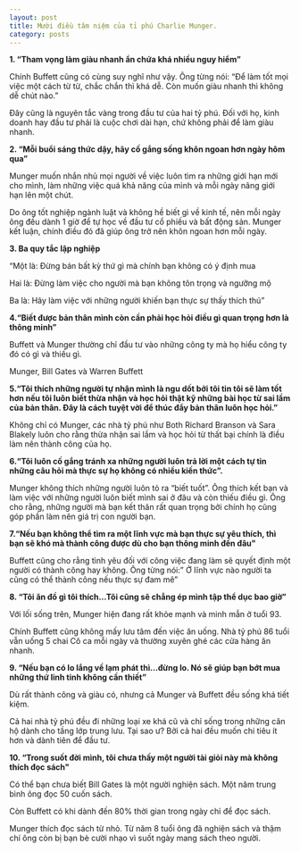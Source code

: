 ```yaml
---
layout: post
title: Mười điều tâm niệm của tỉ phú Charlie Munger.
category: posts
---
```

**1. “Tham vọng làm giàu nhanh ẩn chứa khá nhiều nguy hiểm”**

Chính Buffett cũng có cùng suy nghĩ như vậy. Ông từng nói: “Để làm tốt mọi việc một cách từ từ, chắc chắn thì khá dễ. Còn muốn giàu nhanh thì không dễ chút nào.”

Đây cũng là nguyên tắc vàng trong đầu tư của hai tỷ phú. Đối với họ, kinh doanh hay đầu tư phải là cuộc chơi dài hạn, chứ không phải để làm giàu nhanh.

**2. “Mỗi buổi sáng thức dậy, hãy cố gắng sống khôn ngoan hơn ngày hôm qua”**

Munger muốn nhắn nhủ mọi người về việc luôn tìm ra những giới hạn mới cho mình, làm những việc quá khả năng của mình và mỗi ngày nâng giới hạn lên một chút.

Do ông tốt nghiệp ngành luật và không hề biết gì về kinh tế, nên mỗi ngày ông đều dành 1 giờ để tự học về đầu tư cổ phiếu và bất động sản. Munger kết luận, chính điều đó đã giúp ông trở nên khôn ngoan hơn mỗi ngày.

**3. Ba quy tắc lập nghiệp**

“Một là: Đừng bán bất kỳ thứ gì mà chính bạn không có ý định mua

Hai là: Đừng làm việc cho người mà bạn không tôn trọng và ngưỡng mộ

Ba là: Hãy làm việc với những người khiến bạn thực sự thấy thích thú”

**4.“Biết được bản thân mình còn cần phải học hỏi điều gì quan trọng hơn là thông minh”**

Buffett và Munger thường chỉ đầu tư vào những công ty mà họ hiểu công ty đó có gì và thiếu gì.

Munger, Bill Gates và Warren Buffett

**5.“Tôi thích những người tự nhận mình là ngu dốt bởi tôi tin tôi sẽ làm tốt hơn nếu tôi luôn biết thừa nhận và học hỏi thật kỹ những bài học từ sai lầm của bản thân. Đây là cách tuyệt vời để thúc đẩy bản thân luôn học hỏi.”**

Không chỉ có Munger, các nhà tỷ phú như Both Richard Branson và Sara Blakely luôn cho rằng thừa nhận sai lầm và học hỏi từ thất bại chính là điều làm nên thành công của họ.

**6.“Tôi luôn cố gắng tránh xa những người luôn trả lời một cách tự tin những câu hỏi mà thực sự họ không có nhiều kiến thức”.**

Munger không thích những người luôn tỏ ra “biết tuốt”. Ông thích kết bạn và làm việc với những người luôn biết mình sai ở đâu và còn thiếu điều gì. Ông cho rằng, những người mà bạn kết thân rất quan trọng bởi chính họ cũng góp phần làm nên giá trị con người bạn.

**7.“Nếu bạn không thể tìm ra một lĩnh vực mà bạn thực sự yêu thích, thì bạn sẽ khó mà thành công được dù cho bạn thông minh đến đâu"**

Buffett cũng cho rằng tình yêu đối với công việc đang làm sẽ quyết định một người có thành công hay không. Ông từng nói:” Ở lĩnh vực nào người ta cũng có thể thành công nếu thực sự đam mê”

**8. “Tôi ăn đồ gì tôi thích…Tôi cũng sẽ chẳng ép mình tập thể dục bao giờ”**

Với lối sống trên, Munger hiện đang rất khỏe mạnh và minh mẫn ở tuổi 93.

Chính Buffett cũng không mấy lưu tâm đến việc ăn uống. Nhà tỷ phú 86 tuổi vẫn uống 5 chai Cô ca mỗi ngày và thường xuyên ghé các cửa hàng ăn nhanh.

**9. “Nếu bạn có lo lắng về lạm phát thì…đừng lo. Nó sẽ giúp bạn bớt mua những thứ linh tinh không cần thiết”**

Dù rất thành công và giàu có, nhưng cả Munger và Buffett đều sống khá tiết kiệm.

Cả hai nhà tỷ phú đều đi những loại xe khá cũ và chỉ sống trong những căn hộ dành cho tầng lớp trung lưu. Tại sao ư? Bởi cả hai đều muốn chi tiêu ít hơn và dành tiên để đầu tư.

**10. “Trong suốt đời mình, tôi chưa thấy một người tài giỏi này mà không thích đọc sách"**

Có thể bạn chưa biết Bill Gates là một người nghiện sách. Một năm trung bình ông đọc 50 cuốn sách.

Còn Buffett có khi dành đến 80% thời gian trong ngày chỉ để đọc sách.

Munger thích đọc sách từ nhỏ. Từ năm 8 tuổi ông đã nghiện sách và thậm chí ông còn bị bạn bè cười nhạo vì suốt ngày mang sách theo người.
